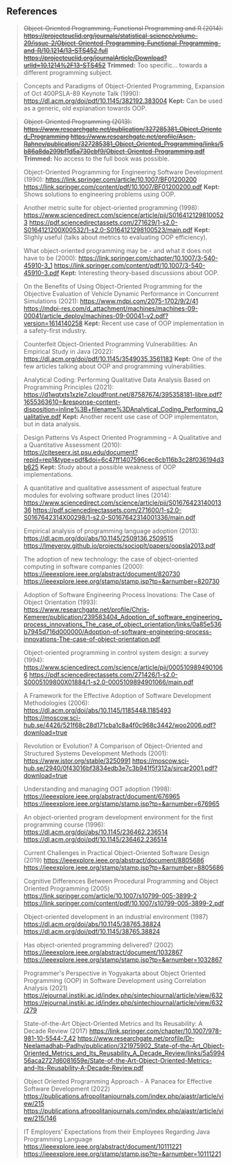 ## References
> ~~Object-Oriented Programming, Functional Programming and R (2014): 
https://projecteuclid.org/journals/statistical-science/volume-29/issue-2/Object-Oriented-Programming-Functional-Programming-and-R/10.1214/13-STS452.full
https://projecteuclid.org/journalArticle/Download?urlId=10.1214%2F13-STS452~~
**Trimmed:** Too specific... towards a different programming subject.

> Concepts and Paradigms of Object-Oriented Programming, Expansion of Oct 400PSLA-89 Keynote Talk (1990): 
https://dl.acm.org/doi/pdf/10.1145/382192.383004
**Kept:** Can be used as a generic, old explanation towards OOP.

> ~~Object-Oriented Programming (2013): 
https://www.researchgate.net/publication/327285381_Object_Oriented_Programming
https://www.researchgate.net/profile/Asen-Rahnev/publication/327285381_Object_Oriented_Programming/links/5b86a8da299bf1d5a730cbf9/Object-Oriented-Programming.pdf~~
**Trimmed:** No access to the full book was possible.

> Object-Oriented Programming for Engineering Software Development (1990): 
https://link.springer.com/article/10.1007/BF01200200
https://link.springer.com/content/pdf/10.1007/BF01200200.pdf
**Kept:** Shows solutions to engineering problems using OOP.

> Another metric suite for object-oriented programming (1998): 
https://www.sciencedirect.com/science/article/pii/S0164121298100523
https://pdf.sciencedirectassets.com/271629/1-s2.0-S0164121200X00532/1-s2.0-S0164121298100523/main.pdf
**Kept:** Slighly useful (talks about metrics to evaluating OOP efficiency).

> What object-oriented programming may be - and what it does not have to be (2000):
https://link.springer.com/chapter/10.1007/3-540-45910-3_1
https://link.springer.com/content/pdf/10.1007/3-540-45910-3.pdf
**Kept:** Interesting theory-based discussions about OOP.

> On the Benefits of Using Object-Oriented Programming for the Objective Evaluation of Vehicle Dynamic Performance in Concurrent Simulations (2021):
https://www.mdpi.com/2075-1702/9/2/41
https://mdpi-res.com/d_attachment/machines/machines-09-00041/article_deploy/machines-09-00041-v2.pdf?version=1614140258
**Kept:** Recent use case of OOP implementation in a safety-first industry.

> Counterfeit Object-Oriented Programming Vulnerabilities: An Empirical Study in Java (2022):
https://dl.acm.org/doi/pdf/10.1145/3549035.3561183
**Kept:** One of the few articles talking about OOP and programming vulnerabilities.

> Analytical Coding: Performing Qualitative Data Analysis Based on Programming Principles (2021):
https://d1wqtxts1xzle7.cloudfront.net/87587674/395358181-libre.pdf?1655363610=&response-content-disposition=inline%3B+filename%3DAnalytical_Coding_Performing_Qualitative.pdf
**Kept:** Another recent use case of OOP implementaton, but in data analysis.

> Design Patterns Vs Aspect Oriented Programming – A Qualitative and a Quantitative Assessment (2010):
https://citeseerx.ist.psu.edu/document?repid=rep1&type=pdf&doi=6c47ff1407596cec6cb116b3c28f036194d3b625
**Kept:** Study about a possible weakness of OOP implementations.

> A quantitative and qualitative assessment of aspectual feature modules for evolving software product lines (2014):
https://www.sciencedirect.com/science/article/pii/S0167642314001336
https://pdf.sciencedirectassets.com/271600/1-s2.0-S0167642314X00298/1-s2.0-S0167642314001336/main.pdf

> Empirical analysis of programming language adoption (2013):
https://dl.acm.org/doi/abs/10.1145/2509136.2509515
https://lmeyerov.github.io/projects/socioplt/papers/oopsla2013.pdf

> The adoption of new technology: the case of object-oriented computing in software companies (2000):
https://ieeexplore.ieee.org/abstract/document/820730
https://ieeexplore.ieee.org/stamp/stamp.jsp?tp=&arnumber=820730

> Adoption of Software Engineering Process Inovations: The Case of Object Orientation (1993):
https://www.researchgate.net/profile/Chris-Kemerer/publication/239583404_Adoption_of_software_engineering_process_innovations_The_case_of_object_orientation/links/0a85e536b7945d716d000000/Adoption-of-software-engineering-process-innovations-The-case-of-object-orientation.pdf

> Object-oriented programming in control system design: a survey (1994):
https://www.sciencedirect.com/science/article/pii/0005109894901066
https://pdf.sciencedirectassets.com/271426/1-s2.0-S0005109800X01884/1-s2.0-0005109894901066/main.pdf

> A Framework for the Effective Adoption of Software Development Methodologies (2006):
https://dl.acm.org/doi/abs/10.1145/1185448.1185493
https://moscow.sci-hub.se/4426/521f68c28d171cba1c8a4f0c968c3442/woo2006.pdf?download=true

> Revolution or Evolution? A Comparison of Object-Oriented and Structured Systems Development Methods (2001):
https://www.jstor.org/stable/3250991
https://moscow.sci-hub.se/2940/0f43016bf3834edb3e7c3b941f5f312a/sircar2001.pdf?download=true

> Understanding and managing OOT adoption (1998):
https://ieeexplore.ieee.org/abstract/document/676965
https://ieeexplore.ieee.org/stamp/stamp.jsp?tp=&arnumber=676965

> An object-oriented program development environment for the first programming course (1996):
https://dl.acm.org/doi/abs/10.1145/236462.236514
https://dl.acm.org/doi/pdf/10.1145/236462.236514

> Current Challenges in Practical Object-Oriented Software Design (2019)
https://ieeexplore.ieee.org/abstract/document/8805686
https://ieeexplore.ieee.org/stamp/stamp.jsp?tp=&arnumber=8805686

> Cognitive Differences Between Procedural Programming and Object Oriented Programming (2005)
https://link.springer.com/article/10.1007/s10799-005-3899-2
https://link.springer.com/content/pdf/10.1007/s10799-005-3899-2.pdf

> Object-oriented development in an industrial environment (1987)
https://dl.acm.org/doi/abs/10.1145/38765.38824
https://dl.acm.org/doi/pdf/10.1145/38765.38824

> Has object-oriented programming delivered? (2002)
https://ieeexplore.ieee.org/abstract/document/1032867
https://ieeexplore.ieee.org/stamp/stamp.jsp?tp=&arnumber=1032867

> Programmer's Perspective in Yogyakarta about Object Oriented Programming (OOP) in Software Development using Correlation Analysis (2021)
https://ejournal.instiki.ac.id/index.php/sintechjournal/article/view/632
https://ejournal.instiki.ac.id/index.php/sintechjournal/article/view/632/279

> State-of-the-Art Object-Oriented Metrics and Its Reusability: A Decade Review (2017)
https://link.springer.com/chapter/10.1007/978-981-10-5544-7_42
https://www.researchgate.net/profile/Dr-Neelamadhab-Padhy/publication/321975902_State-of-the-Art_Object-Oriented_Metrics_and_Its_Reusability_A_Decade_Review/links/5a599456aca2727d6081659e/State-of-the-Art-Object-Oriented-Metrics-and-Its-Reusability-A-Decade-Review.pdf

> Object Oriented Programming Approach - A Panacea for Effective Software Development (2022)
https://publications.afropolitanjournals.com/index.php/ajastr/article/view/215
https://publications.afropolitanjournals.com/index.php/ajastr/article/view/215/146

> IT Employers’ Expectations from their Employees Regarding Java Programming Language
https://ieeexplore.ieee.org/abstract/document/10111221
https://ieeexplore.ieee.org/stamp/stamp.jsp?tp=&arnumber=10111221










